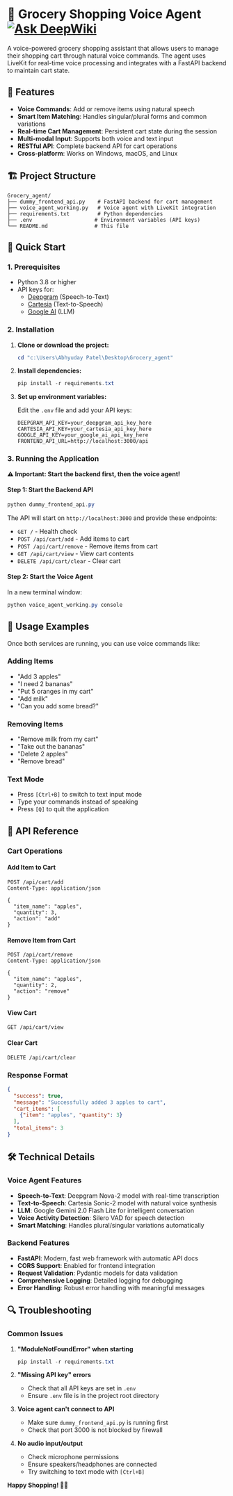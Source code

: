 # 🛒 Grocery Shopping Voice Agent [![Ask DeepWiki](https://deepwiki.com/badge.svg)](https://deepwiki.com/AbhyudayPatel/Grocery_Voice_Agent)

A voice-powered grocery shopping assistant that allows users to manage their shopping cart through natural voice commands. The agent uses LiveKit for real-time voice processing and integrates with a FastAPI backend to maintain cart state.

## 🌟 Features

- **Voice Commands**: Add or remove items using natural speech
- **Smart Item Matching**: Handles singular/plural forms and common variations
- **Real-time Cart Management**: Persistent cart state during the session
- **Multi-modal Input**: Supports both voice and text input
- **RESTful API**: Complete backend API for cart operations
- **Cross-platform**: Works on Windows, macOS, and Linux

## 🏗️ Project Structure

```
Grocery_agent/
├── dummy_frontend_api.py    # FastAPI backend for cart management
├── voice_agent_working.py   # Voice agent with LiveKit integration
├── requirements.txt         # Python dependencies
├── .env                    # Environment variables (API keys)
└── README.md               # This file
```

## 🚀 Quick Start

### 1. Prerequisites

- Python 3.8 or higher
- API keys for:
  - [Deepgram](https://deepgram.com/) (Speech-to-Text)
  - [Cartesia](https://cartesia.ai/) (Text-to-Speech)
  - [Google AI](https://ai.google.dev/) (LLM)

### 2. Installation

1. **Clone or download the project:**
   ```powershell
   cd "c:\Users\Abhyuday Patel\Desktop\Grocery_agent"
   ```

2. **Install dependencies:**
   ```powershell
   pip install -r requirements.txt
   ```

3. **Set up environment variables:**
   
   Edit the `.env` file and add your API keys:
   ```properties
   DEEPGRAM_API_KEY=your_deepgram_api_key_here
   CARTESIA_API_KEY=your_cartesia_api_key_here
   GOOGLE_API_KEY=your_google_ai_api_key_here
   FRONTEND_API_URL=http://localhost:3000/api
   ```

### 3. Running the Application

**⚠️ Important: Start the backend first, then the voice agent!**

#### Step 1: Start the Backend API
```powershell
python dummy_frontend_api.py
```

The API will start on `http://localhost:3000` and provide these endpoints:
- `GET /` - Health check
- `POST /api/cart/add` - Add items to cart
- `POST /api/cart/remove` - Remove items from cart
- `GET /api/cart/view` - View cart contents
- `DELETE /api/cart/clear` - Clear cart

#### Step 2: Start the Voice Agent
In a new terminal window:
```powershell
python voice_agent_working.py console
```

## 🎯 Usage Examples

Once both services are running, you can use voice commands like:

### Adding Items
- "Add 3 apples"
- "I need 2 bananas"
- "Put 5 oranges in my cart"
- "Add milk"
- "Can you add some bread?"

### Removing Items
- "Remove milk from my cart"
- "Take out the bananas"
- "Delete 2 apples"
- "Remove bread"

### Text Mode
- Press `[Ctrl+B]` to switch to text input mode
- Type your commands instead of speaking
- Press `[Q]` to quit the application

## 🔧 API Reference

### Cart Operations

#### Add Item to Cart
```http
POST /api/cart/add
Content-Type: application/json

{
  "item_name": "apples",
  "quantity": 3,
  "action": "add"
}
```

#### Remove Item from Cart
```http
POST /api/cart/remove
Content-Type: application/json

{
  "item_name": "apples",
  "quantity": 2,
  "action": "remove"
}
```

#### View Cart
```http
GET /api/cart/view
```

#### Clear Cart
```http
DELETE /api/cart/clear
```

### Response Format
```json
{
  "success": true,
  "message": "Successfully added 3 apples to cart",
  "cart_items": [
    {"item": "apples", "quantity": 3}
  ],
  "total_items": 3
}
```

## 🛠️ Technical Details

### Voice Agent Features
- **Speech-to-Text**: Deepgram Nova-2 model with real-time transcription
- **Text-to-Speech**: Cartesia Sonic-2 model with natural voice synthesis
- **LLM**: Google Gemini 2.0 Flash Lite for intelligent conversation
- **Voice Activity Detection**: Silero VAD for speech detection
- **Smart Matching**: Handles plural/singular variations automatically

### Backend Features
- **FastAPI**: Modern, fast web framework with automatic API docs
- **CORS Support**: Enabled for frontend integration
- **Request Validation**: Pydantic models for data validation
- **Comprehensive Logging**: Detailed logging for debugging
- **Error Handling**: Robust error handling with meaningful messages

## 🔍 Troubleshooting

### Common Issues

1. **"ModuleNotFoundError" when starting**
   ```powershell
   pip install -r requirements.txt
   ```

2. **"Missing API key" errors**
   - Check that all API keys are set in `.env`
   - Ensure `.env` file is in the project root directory

3. **Voice agent can't connect to API**
   - Make sure `dummy_frontend_api.py` is running first
   - Check that port 3000 is not blocked by firewall

4. **No audio input/output**
   - Check microphone permissions
   - Ensure speakers/headphones are connected
   - Try switching to text mode with `[Ctrl+B]`


**Happy Shopping! 🛒✨**

